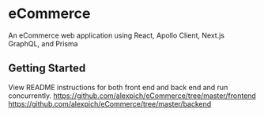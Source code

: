 # eCommerce
An eCommerce web application using React, Apollo Client, Next.js GraphQL, and Prisma

## Getting Started

View README instructions for both front end and back end and run concurrently.
https://github.com/alexpich/eCommerce/tree/master/frontend
https://github.com/alexpich/eCommerce/tree/master/backend

